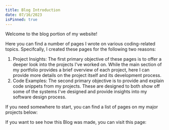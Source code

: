 ```yaml
---
title: Blog Introduction
date: 07/16/2023
isPinned: true
---
```


Welcome to the blog portion of my website!

Here you can find a number of pages I wrote on various coding-related topics. Specifcally, I created these pages for the following two reasons:

1. Project Insights: The first primary objective of these pages is to offer a deeper look into the projects I've worked on. While the main section of my portfolio provides a brief overview of each project, here I can provide more details on the project itself and its development process.
2. Code Examples: The second primary objective is to provide and explain code snippets from my projects. These are designed to both show off some of the systems I've designed and provide insights into my software design process.

If you need somewhere to start, you can find a list of pages on my major projects below:

<BlogList filterTags="Project"/>

If you want to see how this Blog was made, you can visit this page:

<BlogList filterTags="#BlogCreation.md">
